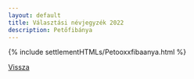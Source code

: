 ```yaml
---
layout: default
title: Választási névjegyzék 2022
description: Petőfibánya
---
```


{% include settlementHTMLs/Petooxxfibaanya.html %}

[Vissza](./)